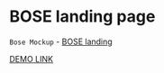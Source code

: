 # BOSE landing page

`Bose Mockup` - [BOSE landing](https://www.figma.com/file/OMjQNb3hg1LKMV4OwyQ3Ao/BOSE)

 [DEMO LINK](https://ctk12.github.io/bose/)

